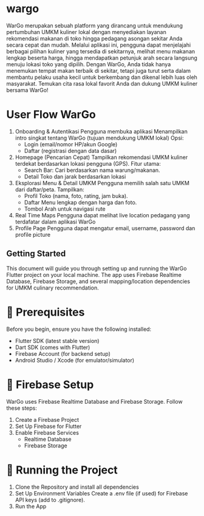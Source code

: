 # wargo

WarGo merupakan sebuah platform yang dirancang untuk mendukung pertumbuhan UMKM kuliner lokal dengan menyediakan layanan rekomendasi makanan di toko hingga pedagang asongan sekitar Anda secara cepat dan mudah. Melalui aplikasi ini, pengguna dapat menjelajahi berbagai pilihan kuliner yang tersedia di sekitarnya, melihat menu makanan lengkap beserta harga, hingga mendapatkan petunjuk arah secara langsung menuju lokasi toko yang dipilih. Dengan WarGo, Anda tidak hanya menemukan tempat makan terbaik di sekitar, tetapi juga turut serta dalam membantu pelaku usaha kecil untuk berkembang dan dikenal lebih luas oleh masyarakat. Temukan cita rasa lokal favorit Anda dan dukung UMKM kuliner bersama WarGo!
# User Flow WarGo
1. Onboarding & Autentikasi
   Pengguna membuka aplikasi
   Menampilkan intro singkat tentang WarGo (tujuan mendukung UMKM lokal)
   Opsi:
     - Login (email/nomor HP/akun Google)
     - Daftar (registrasi dengan data dasar)
2. Homepage (Pencarian Cepat)
   Tampilkan rekomendasi UMKM kuliner terdekat berdasarkan lokasi pengguna (GPS).
   Fitur utama:
    - Search Bar: Cari berdasarkan nama warung/makanan.
    - Detail Toko dan jarak berdasarkan lokasi
3. Eksplorasi Menu & Detail UMKM
   Pengguna memilih salah satu UMKM dari daftar/peta.
   Tampilkan:
   - Profil Toko (nama, foto, rating, jam buka).
   - Daftar Menu lengkap dengan harga dan foto.
   - Tombol Arah untuk navigasi rute
5. Real Time Maps
   Pengguna dapat melihat live location pedagang yang terdafatar dalam aplikasi WarGo 
7. Profile Page
   Pengguna dapat mengatur email, username, password dan profile picture

## Getting Started
  This document will guide you through setting up and running the WarGo Flutter project on your local machine. The app uses Firebase Realtime Database, Firebase Storage, and several mapping/location dependencies for   UMKM culinary recommendation.

# 🚀 Prerequisites
  Before you begin, ensure you have the following installed:
  - Flutter SDK (latest stable version)
  - Dart SDK (comes with Flutter)
  - Firebase Account (for backend setup)
  - Android Studio / Xcode (for emulator/simulator)
# 🔧 Firebase Setup
  WarGo uses Firebase Realtime Database and Firebase Storage. Follow these steps:
  1. Create a Firebase Project
  2. Set Up Firebase for Flutter
  3. Enable Firebase Services
     - Realtime Database
     - Firebase Storage
# 🔌 Running the Project
  1. Clone the Repository and install all dependencies
  2. Set Up Environment Variables
     Create a .env file (if used) for Firebase API keys (add to .gitignore).
  3. Run the App
